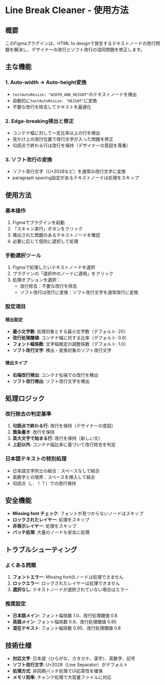 # Line Break Cleaner - 使用方法

## 概要
このFigmaプラグインは、HTML to designで発生するテキストノードの改行問題を解決し、デザイナーの改行とソフト改行の混同問題を修正します。

## 主な機能

### 1. Auto-width → Auto-height変換
- `textAutoResize: "WIDTH_AND_HEIGHT"`のテキストノードを検出
- 自動的に`textAutoResize: "HEIGHT"`に変換
- 不要な改行を除去してテキストを最適化

### 2. Edge-breaking検出と修正
- コンテナ幅に対して一定比率以上の行を検出
- 見かけ上の改行位置で改行文字が入った問題を修正
- 句読点で終わる行は改行を保持（デザイナーの意図を尊重）

### 3. ソフト改行の変換
- ソフト改行文字（U+2028など）を通常の改行文字に変換
- paragraph spacing設定があるテキストノードは処理をスキップ

## 使用方法

### 基本操作
1. Figmaでプラグインを起動
2. 「スキャン実行」ボタンをクリック
3. 検出された問題のあるテキストノードを確認
4. 必要に応じて個別に選択して処理

### 手動選択ツール
1. Figmaで処理したいテキストノードを選択
2. プラグインの「選択中のノードに適用」をクリック
3. 処理オプションを選択：
   - 改行除去：不要な改行を除去
   - ソフト改行は改行に変換：ソフト改行文字を通常改行に変換

### 設定項目

#### 検出設定
- **最小文字数**: 処理対象とする最小文字数（デフォルト: 20）
- **改行処理閾値**: コンテナ幅に対する比率（デフォルト: 0.8）
- **フォント幅係数**: 文字幅推定の調整係数（デフォルト: 1.0）
- **ソフト改行文字**: 検出・変換対象のソフト改行文字

#### 検出タイプ
- **右端改行検出**: コンテナ右端での改行を検出
- **ソフト改行検出**: ソフト改行文字を検出

## 処理ロジック

### 改行除去の判定基準
1. **句読点で終わる行**: 改行を保持（デザイナーの意図）
2. **箇条書き**: 改行を保持
3. **英大文字で始まる行**: 改行を保持（新しい文）
4. **上記以外**: コンテナ幅比率に基づいて改行除去を判定

### 日本語テキストの特別処理
- 日本語文字同士の結合：スペースなしで結合
- 英数字との境界：スペースを挿入して結合
- 句読点（。．！？）での改行保持

## 安全機能
- **Missing font チェック**: フォントが見つからないノードはスキップ
- **ロックされたレイヤー**: 処理をスキップ
- **非表示レイヤー**: 処理をスキップ
- **バッチ処理**: 大量のノードも安全に処理

## トラブルシューティング

### よくある問題
1. **フォントエラー**: Missing fontのノードは処理できません
2. **ロックエラー**: ロックされたレイヤーは処理できません
3. **選択なし**: テキストノードが選択されていない場合はエラー

### 推奨設定
- **日本語メイン**: フォント幅係数 1.0、改行処理閾値 0.8
- **英語メイン**: フォント幅係数 0.9、改行処理閾値 0.85
- **混在テキスト**: フォント幅係数 0.95、改行処理閾値 0.8

## 技術仕様
- **対応文字**: 日本語（ひらがな、カタカナ、漢字）、英数字、記号
- **ソフト改行文字**: U+2028（Line Separator）がデフォルト
- **処理方式**: 非同期バッチ処理でUI応答性を確保
- **メモリ効率**: チャンク処理で大容量ファイルに対応
